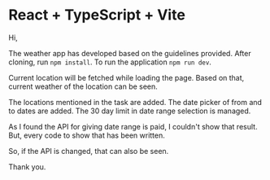 # React + TypeScript + Vite


Hi,


The weather app has developed based on the guidelines provided.
After cloning, run `npm install`.
To run the application `npm run dev`.


Current location will be fetched while loading the page. Based on that, current weather of the location can be seen.

The locations mentioned in the task are added. The date picker of from and to dates are added. The 30 day limit in date range selection is managed.

As I found the API for giving date range is paid, I couldn't show that result. But, every code to show that has been written.

So, if the API is changed, that can also be seen.


Thank you.
